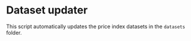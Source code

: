 # Dataset updater

This script automatically updates the price index datasets in the `datasets` folder.
